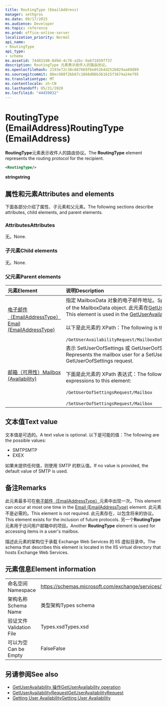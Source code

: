 ```yaml
---
title: RoutingType (EmailAddress)
manager: sethgros
ms.date: 09/17/2015
ms.audience: Developer
ms.topic: reference
ms.prod: office-online-server
localization_priority: Normal
api_name:
- RoutingType
api_type:
- schema
ms.assetid: 74d83198-0d9d-4c78-a2bc-9a671859ff37
description: RoutingType 元素表示收件人的路由协议。
ms.openlocfilehash: 2193e72c38c687669f6e052b4d2526029aa89d89
ms.sourcegitcommit: 88ec988f2bb67c1866d06b361615f3674a24e795
ms.translationtype: MT
ms.contentlocale: zh-CN
ms.lasthandoff: 05/31/2020
ms.locfileid: "44459032"
---
```

# <a name="routingtype-emailaddress"></a><span data-ttu-id="422f0-103">RoutingType (EmailAddress)</span><span class="sxs-lookup"><span data-stu-id="422f0-103">RoutingType (EmailAddress)</span></span>

<span data-ttu-id="422f0-104">**RoutingType**元素表示收件人的路由协议。</span><span class="sxs-lookup"><span data-stu-id="422f0-104">The **RoutingType** element represents the routing protocol for the recipient.</span></span> 
  
```XML
<RoutingType/>
```

 <span data-ttu-id="422f0-105">**string**</span><span class="sxs-lookup"><span data-stu-id="422f0-105">**string**</span></span>
## <a name="attributes-and-elements"></a><span data-ttu-id="422f0-106">属性和元素</span><span class="sxs-lookup"><span data-stu-id="422f0-106">Attributes and elements</span></span>

<span data-ttu-id="422f0-107">下面各部分介绍了属性、子元素和父元素。</span><span class="sxs-lookup"><span data-stu-id="422f0-107">The following sections describe attributes, child elements, and parent elements.</span></span>
  
### <a name="attributes"></a><span data-ttu-id="422f0-108">Attributes</span><span class="sxs-lookup"><span data-stu-id="422f0-108">Attributes</span></span>

<span data-ttu-id="422f0-109">无。</span><span class="sxs-lookup"><span data-stu-id="422f0-109">None.</span></span>
  
### <a name="child-elements"></a><span data-ttu-id="422f0-110">子元素</span><span class="sxs-lookup"><span data-stu-id="422f0-110">Child elements</span></span>

<span data-ttu-id="422f0-111">无。</span><span class="sxs-lookup"><span data-stu-id="422f0-111">None.</span></span>
  
### <a name="parent-elements"></a><span data-ttu-id="422f0-112">父元素</span><span class="sxs-lookup"><span data-stu-id="422f0-112">Parent elements</span></span>

|<span data-ttu-id="422f0-113">**元素**</span><span class="sxs-lookup"><span data-stu-id="422f0-113">**Element**</span></span>|<span data-ttu-id="422f0-114">**说明**</span><span class="sxs-lookup"><span data-stu-id="422f0-114">**Description**</span></span>|
|:-----|:-----|
|[<span data-ttu-id="422f0-115">电子邮件（EmailAddressType）</span><span class="sxs-lookup"><span data-stu-id="422f0-115">Email (EmailAddressType)</span></span>](email-emailaddresstype.md) <br/> |<span data-ttu-id="422f0-116">指定 MailboxData 对象的电子邮件地址。</span><span class="sxs-lookup"><span data-stu-id="422f0-116">Specifies the e-mail address of the MailboxData object.</span></span> <span data-ttu-id="422f0-117">此元素在[GetUserAvailability 操作](getuseravailability-operation.md)中使用。</span><span class="sxs-lookup"><span data-stu-id="422f0-117">This element is used in the [GetUserAvailability operation](getuseravailability-operation.md).</span></span>  <br/><br/> <span data-ttu-id="422f0-118">以下是此元素的 XPath：</span><span class="sxs-lookup"><span data-stu-id="422f0-118">The following is the XPath to this element:</span></span>  <br/><br/>  `/GetUserAvailabilityRequest/MailboxDataArray/MailboxData[i]/Email` <br/> |
|[<span data-ttu-id="422f0-119">邮箱（可用性）</span><span class="sxs-lookup"><span data-stu-id="422f0-119">Mailbox (Availability)</span></span>](mailbox-availability.md) <br/> | <span data-ttu-id="422f0-120">表示 SetUserOofSettings 或 GetUserOofSettings 请求的邮箱用户。</span><span class="sxs-lookup"><span data-stu-id="422f0-120">Represents the mailbox user for a SetUserOofSettings or GetUserOofSettings request.</span></span>  <br/><br/>  <span data-ttu-id="422f0-121">下面是此元素的 XPath 表达式：</span><span class="sxs-lookup"><span data-stu-id="422f0-121">The following are the XPath expressions to this element:</span></span> <br/> <br/>  `/GetUserOofSettingsRequest/Mailbox` <br/><br/>  `/SetUserOofSettingsRequest/Mailbox` <br/> |
   
## <a name="text-value"></a><span data-ttu-id="422f0-122">文本值</span><span class="sxs-lookup"><span data-stu-id="422f0-122">Text value</span></span>

<span data-ttu-id="422f0-123">文本值是可选的。</span><span class="sxs-lookup"><span data-stu-id="422f0-123">A text value is optional.</span></span> <span data-ttu-id="422f0-124">以下是可能的值：</span><span class="sxs-lookup"><span data-stu-id="422f0-124">The following are the possible values:</span></span>

* <span data-ttu-id="422f0-125">SMTP</span><span class="sxs-lookup"><span data-stu-id="422f0-125">SMTP</span></span>
* <span data-ttu-id="422f0-126">EX</span><span class="sxs-lookup"><span data-stu-id="422f0-126">EX</span></span>

<span data-ttu-id="422f0-127">如果未提供任何值，则使用 SMTP 的默认值。</span><span class="sxs-lookup"><span data-stu-id="422f0-127">If no value is provided, the default value of SMTP is used.</span></span>
  
## <a name="remarks"></a><span data-ttu-id="422f0-128">备注</span><span class="sxs-lookup"><span data-stu-id="422f0-128">Remarks</span></span>

<span data-ttu-id="422f0-129">此元素最多可在[电子邮件（EmailAddressType）](email-emailaddresstype.md)元素中出现一次。</span><span class="sxs-lookup"><span data-stu-id="422f0-129">This element can occur at most one time in the [Email (EmailAddressType)](email-emailaddresstype.md) element.</span></span> <span data-ttu-id="422f0-130">此元素不是必需的。</span><span class="sxs-lookup"><span data-stu-id="422f0-130">This element is not required.</span></span> <span data-ttu-id="422f0-131">此元素存在，以包含将来的协议。</span><span class="sxs-lookup"><span data-stu-id="422f0-131">This element exists for the inclusion of future protocols.</span></span> <span data-ttu-id="422f0-132">另一个**RoutingType**元素用于访问用户邮箱中的项目。</span><span class="sxs-lookup"><span data-stu-id="422f0-132">Another **RoutingType** element is used for accessing items in a user's mailbox.</span></span> 
  
<span data-ttu-id="422f0-133">描述此元素的架构位于承载 Exchange Web Services 的 IIS 虚拟目录中。</span><span class="sxs-lookup"><span data-stu-id="422f0-133">The schema that describes this element is located in the IIS virtual directory that hosts Exchange Web Services.</span></span>
  
## <a name="element-information"></a><span data-ttu-id="422f0-134">元素信息</span><span class="sxs-lookup"><span data-stu-id="422f0-134">Element information</span></span>

|||
|:-----|:-----|
|<span data-ttu-id="422f0-135">命名空间</span><span class="sxs-lookup"><span data-stu-id="422f0-135">Namespace</span></span>  <br/> |https://schemas.microsoft.com/exchange/services/2006/types  <br/> |
|<span data-ttu-id="422f0-136">架构名称</span><span class="sxs-lookup"><span data-stu-id="422f0-136">Schema Name</span></span>  <br/> |<span data-ttu-id="422f0-137">类型架构</span><span class="sxs-lookup"><span data-stu-id="422f0-137">Types schema</span></span>  <br/> |
|<span data-ttu-id="422f0-138">验证文件</span><span class="sxs-lookup"><span data-stu-id="422f0-138">Validation File</span></span>  <br/> |<span data-ttu-id="422f0-139">Types.xsd</span><span class="sxs-lookup"><span data-stu-id="422f0-139">Types.xsd</span></span>  <br/> |
|<span data-ttu-id="422f0-140">可以为空</span><span class="sxs-lookup"><span data-stu-id="422f0-140">Can be Empty</span></span>  <br/> |<span data-ttu-id="422f0-141">False</span><span class="sxs-lookup"><span data-stu-id="422f0-141">False</span></span>  <br/> |
   
## <a name="see-also"></a><span data-ttu-id="422f0-142">另请参阅</span><span class="sxs-lookup"><span data-stu-id="422f0-142">See also</span></span>

- [<span data-ttu-id="422f0-143">GetUserAvailability 操作</span><span class="sxs-lookup"><span data-stu-id="422f0-143">GetUserAvailability operation</span></span>](getuseravailability-operation.md)
- [<span data-ttu-id="422f0-144">GetUserAvailabilityRequest</span><span class="sxs-lookup"><span data-stu-id="422f0-144">GetUserAvailabilityRequest</span></span>](getuseravailabilityrequest.md)
- [<span data-ttu-id="422f0-145">Getting User Availability</span><span class="sxs-lookup"><span data-stu-id="422f0-145">Getting User Availability</span></span>](https://msdn.microsoft.com/library/d4133fcb-9b0f-4e6b-aadf-a389da83516a%28Office.15%29.aspx)

